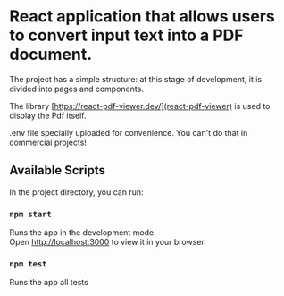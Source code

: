 # React application that allows users to convert input text into a PDF document.

The project has a simple structure: at this stage of development, it is divided into pages and components.

The library [https://react-pdf-viewer.dev/](react-pdf-viewer) is used to display the Pdf itself.

.env file specially uploaded for convenience. You can't do that in commercial projects!

## Available Scripts

In the project directory, you can run:

### `npm start`

Runs the app in the development mode.\
Open [http://localhost:3000](http://localhost:3000) to view it in your browser.

### `npm test`

Runs the app all tests
